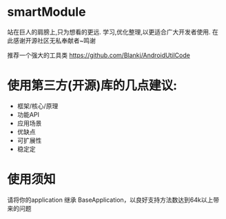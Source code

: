 # smartModule

站在巨人的肩膀上,只为想看的更远.
学习,优化整理,以更适合广大开发者使用.
在此感谢开源社区无私奉献者~鸣谢

推荐一个强大的工具类
https://github.com/Blankj/AndroidUtilCode

# 使用第三方(开源)库的几点建议:
* 框架/核心/原理
* 功能API
* 应用场景
* 优缺点
* 可扩展性
* 稳定定

# 使用须知
请将你的application 继承 BaseApplication，以良好支持方法数达到64k以上带来的问题





